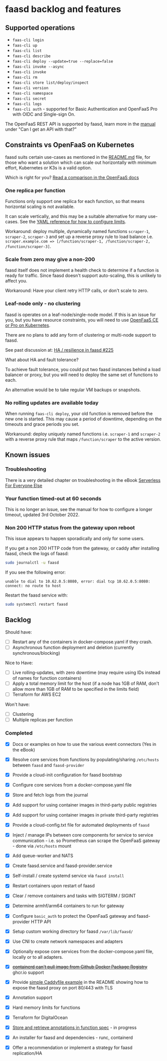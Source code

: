 # faasd backlog and features

## Supported operations

* `faas-cli login`
* `faas-cli up`
* `faas-cli list`
* `faas-cli describe`
* `faas-cli deploy --update=true --replace=false`
* `faas-cli invoke --async`
* `faas-cli invoke`
* `faas-cli rm`
* `faas-cli store list/deploy/inspect`
* `faas-cli version`
* `faas-cli namespace`
* `faas-cli secret`
* `faas-cli logs`
* `faas-cli auth` - supported for Basic Authentication and OpenFaaS Pro with OIDC and Single-sign On.

The OpenFaaS REST API is supported by faasd, learn more in the [manual](https://store.openfaas.com/l/serverless-for-everyone-else) under "Can I get an API with that?"

## Constraints vs OpenFaaS on Kubernetes

faasd suits certain use-cases as mentioned in the [README.md](/README.md) file, for those who want a solution which can scale out horizontally with minimum effort, Kubernetes or K3s is a valid option.

Which is right for you? [Read a comparison in the OpenFaaS docs](https://docs.openfaas.com/deployment/)

### One replica per function

Functions only support one replica for each function, so that means horizontal scaling is not available.

It can scale vertically, and this may be a suitable alternative for many use-cases. See the [YAML reference for how to configure limits](https://docs.openfaas.com/reference/yaml/).

Workaround: deploy multiple, dynamically named functions `scraper-1`, `scraper-2`, `scraper-3` and set up a reverse proxy rule to load balance i.e. `scraper.example.com => [/function/scraper-1, /function/scraper-2, /function/scraper-3]`.

### Scale from zero may give a non-200

faasd itself does not implement a health check to determine if a function is ready for traffic. Since faasd doesn't support auto-scaling, this is unlikely to affect you.

Workaround: Have your client retry HTTP calls, or don't scale to zero.

### Leaf-node only - no clustering

faasd is operates on a leaf-node/single-node model. If this is an issue for you, but you have resource constraints, you will need to use [OpenFaaS CE or Pro on Kubernetes](https://docs.openfaas.com/deployment/).

There are no plans to add any form of clustering or multi-node support to faasd.

See past discussion at: [HA / resilience in faasd #225](https://github.com/openfaas/faasd/issues/225)

What about HA and fault tolerance?

To achieve fault tolerance, you could put two faasd instances behind a load balancer or proxy, but you will need to deploy the same set of functions to each.

An alternative would be to take regular VM backups or snapshots.

### No rolling updates are available today

When running `faas-cli deploy`, your old function is removed before the new one is started. This may cause a period of downtime, depending on the timeouts and grace periods you set.

Workaround: deploy uniquely named functions i.e. `scraper-1` and `scraper-2` with a reverse proxy rule that maps `/function/scraper` to the active version.

## Known issues

### Troubleshooting

There is a very detailed chapter on troubleshooting in the eBook [Serverless For Everyone Else](https://store.openfaas.com/l/serverless-for-everyone-else)

### Your function timed-out at 60 seconds

This is no longer an issue, see the manual for how to configure a longer timeout, updated 3rd October 2022.

### Non 200 HTTP status from the gateway upon reboot

This issue appears to happen sporadically and only for some users.

If you get a non 200 HTTP code from the gateway, or caddy after installing faasd, check the logs of faasd:

```bash
sudo journalctl -u faasd
```

If you see the following error:

```
unable to dial to 10.62.0.5:8080, error: dial tcp 10.62.0.5:8080: connect: no route to host
```

Restart the faasd service with:

```bash
sudo systemctl restart faasd
```

## Backlog

Should have:

* [ ] Restart any of the containers in docker-compose.yaml if they crash.
* [ ] Asynchronous function deployment and deletion (currently synchronous/blocking)

Nice to Have:

* [ ] Live rolling-updates, with zero downtime (may require using IDs instead of names for function containers)
* [ ] Apply a total memory limit for the host (if a node has 1GB of RAM, don't allow more than 1GB of RAM to be specified in the limits field)
* [ ] Terraform for AWS EC2

Won't have:

* [ ] Clustering
* [ ] Multiple replicas per function

### Completed

* [x] Docs or examples on how to use the various event connectors (Yes in the eBook)
* [x] Resolve core services from functions by populating/sharing `/etc/hosts` between `faasd` and `faasd-provider`
* [x] Provide a cloud-init configuration for faasd bootstrap
* [x] Configure core services from a docker-compose.yaml file
* [x] Store and fetch logs from the journal
* [x] Add support for using container images in third-party public registries
* [x] Add support for using container images in private third-party registries
* [x] Provide a cloud-config.txt file for automated deployments of `faasd`
* [x] Inject / manage IPs between core components for service to service communication - i.e. so Prometheus can scrape the OpenFaaS gateway - done via `/etc/hosts` mount
* [x] Add queue-worker and NATS
* [x] Create faasd.service and faasd-provider.service
* [x] Self-install / create systemd service via `faasd install`
* [x] Restart containers upon restart of faasd
* [x] Clear / remove containers and tasks with SIGTERM / SIGINT
* [x] Determine armhf/arm64 containers to run for gateway
* [x] Configure `basic_auth` to protect the OpenFaaS gateway and faasd-provider HTTP API
* [x] Setup custom working directory for faasd `/var/lib/faasd/`
* [x] Use CNI to create network namespaces and adapters
* [x] Optionally expose core services from the docker-compose.yaml file, locally or to all adapters.
* [x] ~~[containerd can't pull image from Github Docker Package Registry](https://github.com/containerd/containerd/issues/3291)~~ ghcr.io support
* [x] Provide [simple Caddyfile example](https://blog.alexellis.io/https-inlets-local-endpoints/) in the README showing how to expose the faasd proxy on port 80/443 with TLS
* [x] Annotation support
* [x] Hard memory limits for functions
* [x] Terraform for DigitalOcean
* [x] [Store and retrieve annotations in function spec](https://github.com/openfaas/faasd/pull/86) - in progress
* [x] An installer for faasd and dependencies - runc, containerd
* [x] Offer a recommendation or implement a strategy for faasd replication/HA

